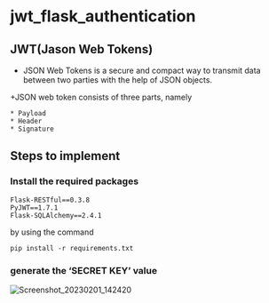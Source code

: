 # jwt_flask_authentication

## JWT(Jason Web Tokens)

+ JSON Web Tokens is a secure and compact way to transmit data between two parties with the help of JSON objects.

+JSON web token consists of three parts, namely

    * Payload
    * Header
    * Signature
    
## Steps to implement

### Install the required packages

```
Flask-RESTful==0.3.8
PyJWT==1.7.1
Flask-SQLAlchemy==2.4.1
```
by using the command
```
pip install -r requirements.txt
```

### generate the ‘SECRET KEY’ value

![Screenshot_20230201_142420](https://user-images.githubusercontent.com/88674671/216010970-6545752d-acd9-4409-92e9-dce14c983c3b.png)


